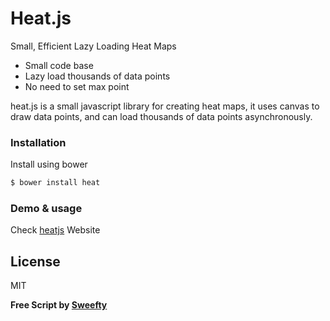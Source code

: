 # Heat.js

Small, Efficient Lazy Loading Heat Maps

  - Small code base
  - Lazy load thousands of data points
  - No need to set max point

heat.js is a small javascript library for creating heat maps, it uses canvas to draw data points, and can load thousands of data points asynchronously.

### Installation

Install using bower

```sh
$ bower install heat
```

### Demo & usage

Check [heatjs](http://sweefty.com/heat) Website

License
----
MIT

**Free Script by [Sweefty](http://sweefty.com)**
